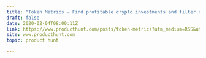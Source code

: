 ```yaml
---
title: "Token Metrics — Find profitable crypto investments and filter out scams."
draft: false
date: 2020-02-04T08:00:11Z
link: https://www.producthunt.com/posts/token-metrics?utm_medium=RSS&utm_source=hune
site: www.producthunt.com
topic: product hunt  

---
```

